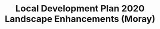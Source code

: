 ---
schema: default
title: Local Development Plan 2020 Landscape Enhancements (Moray)
organization: Moray Council
notes: Local Development Plan 2020 Landscape Enhancements (Moray)
resources:

  - name: Local Development Plan 2020 Landscape Enhancements (Moray) FEATURE LAYER
  - url: 
  - format: FEATURE LAYER

license: 
category:

  - Planning

  - INSPIRE


  - 

maintainer: Tim Wisniewski
maintainer_email: tim@timwis.com
---